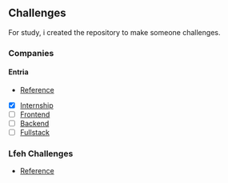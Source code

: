 ## Challenges

For study, i created the repository to make someone challenges.

### Companies

#### Entria
- [Reference](https://github.com/entria/jobs)

- [x] [Internship](https://github.com/entria/jobs/blob/master/internship/challenge.md)
- [ ] [Frontend](https://github.com/entria/jobs/blob/master/frontend/challenge.md)
- [ ] [Backend](https://github.com/entria/jobs/blob/master/backend/challenge.md)
- [ ] [Fullstack](https://github.com/entria/jobs/blob/master/fullstack/challenge.md)

### Lfeh Challenges
- [Reference](https://github.com/LFeh/frontend-challenges) 
